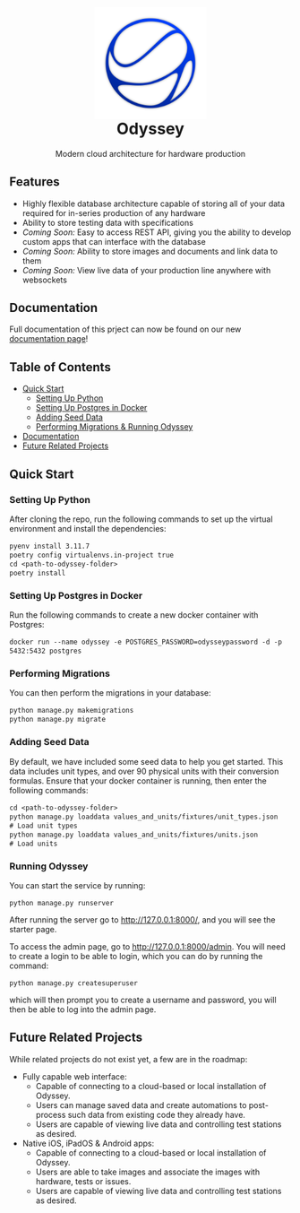 <p align="center" style="margin-bottom: 0px !important;">
  <img width="200" src="media/Logo/Blue_Icon.svg" alt="Odyssey Logo" align="center">
</p>
<h1 align="center" style="margin-top: 0px;">Odyssey</h1>

<p align="center" >Modern cloud architecture for hardware production</p>

## Features
- Highly flexible database architecture capable of storing all of your data required for in-series production of any hardware
- Ability to store testing data with specifications
- _Coming Soon:_ Easy to access REST API, giving you the ability to develop custom apps that can interface with the database
- _Coming Soon:_ Ability to store images and documents and link data to them
- _Coming Soon:_ View live data of your production line anywhere with websockets

## Documentation
Full documentation of this prject can now be found on our new [documentation page](https://johnhalz.github.io/Odyssey)!

## Table of Contents
- [Quick Start](#quick-start)
  - [Setting Up Python](#setting-up-python)
  - [Setting Up Postgres in Docker](#setting-up-postgres-in-docker)
  - [Adding Seed Data](#adding-seed-data)
  - [Performing Migrations & Running Odyssey](#performing-migrations--running-odyssey)
- [Documentation](#documentation)
- [Future Related Projects](#future-related-projects)

## Quick Start

### Setting Up Python
After cloning the repo, run the following commands to set up the virtual environment and install the dependencies:

```shell
pyenv install 3.11.7
poetry config virtualenvs.in-project true
cd <path-to-odyssey-folder>
poetry install
```

### Setting Up Postgres in Docker
Run the following commands to create a new docker container with Postgres:
```shell
docker run --name odyssey -e POSTGRES_PASSWORD=odysseypassword -d -p 5432:5432 postgres
```

### Performing Migrations
You can then perform the migrations in your database:
```shell
python manage.py makemigrations
python manage.py migrate
```

### Adding Seed Data
By default, we have included some seed data to help you get started. This data includes unit types, and over 90 physical units with their conversion formulas. Ensure that your docker container is running, then enter the following commands:
```shell
cd <path-to-odyssey-folder>
python manage.py loaddata values_and_units/fixtures/unit_types.json   # Load unit types
python manage.py loaddata values_and_units/fixtures/units.json        # Load units
```

### Running Odyssey
You can start the service by running:
```shell
python manage.py runserver
```

After running the server go to http://127.0.0.1:8000/, and you will see the starter page.

To access the admin page, go to http://127.0.0.1:8000/admin. You will need to create a login to be able to login, which you can do by running the command:
```shell
python manage.py createsuperuser
```

which will then prompt you to create a username and password, you will then be able to log into the admin page.

## Future Related Projects
While related projects do not exist yet, a few are in the roadmap:
- Fully capable web interface:
  - Capable of connecting to a cloud-based or local installation of Odyssey.
  - Users can manage saved data and create automations to post-process such data from existing code they already have.
  - Users are capable of viewing live data and controlling test stations as desired.
- Native iOS, iPadOS & Android apps:
  - Capable of connecting to a cloud-based or local installation of Odyssey.
  - Users are able to take images and associate the images with hardware, tests or issues.
  - Users are capable of viewing live data and controlling test stations as desired.
